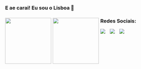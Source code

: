 ### E ae carai! Eu sou o Lisboa 👋

<!--
**lisboadas/lisboadas** is a ✨ _special_ ✨ repository because its `README.md` (this file) appears on your GitHub profile.

Here are some ideas to get you started:

- 🔭 I’m currently working on ...
- 🌱 I’m currently learning ...
- 👯 I’m looking to collaborate on ...
- 🤔 I’m looking for help with ...
- 💬 Ask me about ...
- 📫 How to reach me: ...
- 😄 Pronouns: ...
- ⚡ Fun fact: ...
-->
<a href="https://lisboadas.dev/">
  <div>
    <img style="float: left; margin-right: 5px; height: 150px;" src="https://github-readme-stats.vercel.app/api?username=lisboadas&show_icons=true&theme=synthwave&count_private=true&hide_border=true&include_all_commits=true" />
    <img style="float: left; margin-right: 5px; height: 150px;" src="https://github-readme-stats.vercel.app/api/wakatime?username=Lisboadas&theme=synthwave&hide_border=true&compact=true&show_icons=true"
  </div>
</a>

### Redes Sociais:
  
<div>
  <a href="https://discord.gg/Hr8xZ6D" target="_blank"><img style="float: left; margin-right: 15px;" src="https://lisboadas.dev/images/github/discord%20social%20github.png" /></a>
  <a href="https://instagram.com/lisboadas" target="_blank"><img style="float: left; margin-right: 15px;" src="https://lisboadas.dev/images/github/instagram%20social%20github.png" /></a>
  <a href="https://lisboadas.art/" target="_blank"><img style="float: left; margin-right: 15px;" src="https://lisboadas.dev/images/github/portfolio%20social%20github.png" /></a>
</div>
